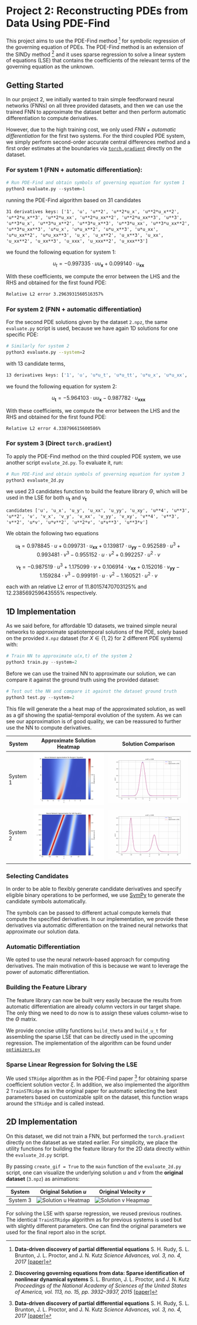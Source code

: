 # Project 2: Reconstructing PDEs from Data Using PDE-Find

This project aims to use the PDE-Find method [^1] for symbolic regression of the governing equation of PDEs. The PDE-Find method is an extension of the SINDy method [^2] and it uses sparse regression to solve a linear system of equations (LSE) that contains the coefficients of the relevant terms of the governing equation as the unknown.

## Getting Started

In our project 2, we initially wanted to train simple feedforward neural networks (FNNs) on all three provided datasets, and then we can use the trained FNN to approximate the dataset better and then perform automatic differentiation to compute derivatives.

However, due to the high training cost, we only used *FNN + automatic differentiation* for the first two systems. For the third coupled PDE system, we simply perform second-order accurate central differences method and a first order estimates at the boundaries via [`torch.gradient`](https://pytorch.org/docs/stable/generated/torch.gradient.html) directly on the dataset.

### For system 1 (FNN + automatic differentiation):

```python
# Run PDE-Find and obtain symbols of governing equation for system 1
python3 evaluate.py --system=1
```

running the PDE-Find algorithm based on 31 candidates

```
31 derivatives keys: ['1', 'u', 'u**2', 'u**2*u_x', 'u**2*u_x**2', 'u**2*u_x**3', 'u**2*u_xx', 'u**2*u_xx**2', 'u**2*u_xx**3', 'u**3', 'u**3*u_x', 'u**3*u_x**2', 'u**3*u_x**3', 'u**3*u_xx', 'u**3*u_xx**2', 'u**3*u_xx**3', 'u*u_x', 'u*u_x**2', 'u*u_x**3', 'u*u_xx', 'u*u_xx**2', 'u*u_xx**3', 'u_x', 'u_x**2', 'u_x**3', 'u_xx', 'u_xx**2', 'u_xx**3', 'u_xxx', 'u_xxx**2', 'u_xxx**3']
```

we found the following equation for system 1:

$$u_t = -0.997335 \cdot u u_\mathbf{x} + 0.099140 \cdot u_\mathbf{x x} $$

With these coefficients, we compute the error between the LHS and the RHS and obtained for the first found PDE:

```bash
Relative L2 error 3.2963931560516357%
```

### For system 2 (FNN + automatic differentiation)
For the second PDE solutions given by the dataset `2.npz`, the same `evaluate.py` script is used, because we have again 1D solutions for one specific PDE:

```bash
# Similarly for system 2
python3 evaluate.py --system=2
```
with 13 candidate terms,

```bash
13 derivatives keys: ['1', 'u', 'u*u_t', 'u*u_tt', 'u*u_x', 'u*u_xx', 'u*u_xxx', 'u_t*u_x', 'u_tt', 'u_tt*u_xx', 'u_x', 'u_xx', 'u_xxx']
```

we found the following equation for system 2:

$$
u_\mathbf{t} = -5.964103 \cdot u u_\mathbf{x} -0.987782 \cdot u_\mathbf{xxx}
$$

With these coefficients, we compute the error between the LHS and the RHS and obtained for the first found PDE:

```bash
Relative L2 error 4.338796615600586% 
```


### For system 3 (Direct `torch.gradient`)

To apply the PDE-Find method on the third coupled PDE system, we use another script `evalute_2d.py`. To evaluate it, run:

```python
# Run PDE-Find and obtain symbols of governing equation for system 3
python3 evaluate_2d.py
```

we used 23 candidates function to build the feature library $\Theta$, which will be used in the LSE for both $u_\mathbf{t}$ and $v_\mathbf{t}$

```
candidates ['u', 'u_x', 'u_y', 'u_xx', 'u_yy', 'u_xy', 'u**4', 'u**3', 'u**2', 'v', 'v_x', 'v_y', 'v_xx', 'v_yy', 'v_xy', 'v**4', 'v**3', 'v**2', 'u*v', 'u*v**2', 'u**2*v', 'u*v**3', 'u**3*v']
```

We obtain the following two equations

$$
u_\mathbf{t} = 0.978845 \cdot u + 0.099731 \cdot u_{\mathbf{xx}} + 0.139817 \cdot u_{\mathbf{yy}} - 0.952589 \cdot u^3 + 0.993481 \cdot v^3 - 0.955152 \cdot u \cdot v^2 + 0.992257 \cdot u^2 \cdot v
$$

$$
v_\mathbf{t} = -0.987519 \cdot u^3 + 1.175099 \cdot v + 0.106914 \cdot v_{\mathbf{xx}} + 0.152016 \cdot v_{\mathbf{yy}} - 1.159284 \cdot v^3 - 0.999191 \cdot u \cdot v^2 - 1.160521 \cdot u^2 \cdot v
$$

each with an relative L2 error of $11.80157470703125$% and $12.238569259643555$% respectively.



## 1D Implementation

As we said before, for affordable 1D datasets, we trained simple neural networks to approximate spatiotemporal solutions of the PDE, solely based on the provided `X.npz` dataset (for $X \in \{1,2\}$ for $2$ different PDE systems) with:

```python
# Train NN to approximate u(x,t) of the system 2
python3 train.py --system=2
```

Before we can use the trained NN to approximate our solution, we can compare it against the ground truth using the provided dataset:

```python
# Test out the NN and compare it against the dataset ground truth
python3 test.py --system=2
```

This file will generate the a heat map of the approximated solution, as well as a gif showing the spatial-temporal evolution of the system. As we can see our approximation is of good quality, we can be reassured to further use the NN to compute derivatives.


| System | Approximate Solution Heatmap | Solution Comparison |
| --- | --- | --- |
| System 1 | ![Approximate Solution Heatmap](results/system_1/approximate_sol_heatmap.png) | ![Solution Comparison](results/system_1/solution_comparison.gif) |
| System 2 | ![Approximate Solution Heatmap](results/system_2/approximate_sol_heatmap.png) | ![Solution Comparison](results/system_2/solution_comparison.gif) |


### Selecting Candidates

In order to be able to flexibly generate candidate derivatives and specify eligible binary operations to be performed, we use [SymPy](https://www.sympy.org/en/index.html) to generate the candidate symbols automatically.

The symbols can be passed to different actual compute kernels that compute the specified derivatives. In our implementation, we provide these derivatives via automatic differentiation on the trained neural networks that approximate our solution data.

### Automatic Differentiation

We opted to use the neural network-based approach for computing derivatives. The main motivation of this is because we want to leverage the power of automatic differentiation.

### Building the Feature Library

The feature library can now be built very easily because the results from automatic differentiation are already column vectors in our target shape. The only thing we need to do now is to assign these values column-wise to the $\Theta$ matrix.

We provide concise utility functions `build_theta` and `build_u_t` for assembling the sparse LSE that can be directly used in the upcoming regression. The implementation of the algorithm can be found under [`optimizers.py`](https://github.com/youwuyou/AISE/blob/main/project_2/optimizers.py)

### Sparse Linear Regression for Solving the LSE

We used `STRidge` algorithm as in the PDE-Find paper [^1] for obtaining sparse coefficient solution vector $\xi$. In addition, we also implemented the algorithm 2 `TrainSTRidge` as in the original paper for automatic selecting the best parameters based on customizable split on the dataset, this function wraps around the `STRidge` and is called instead.


## 2D Implementation

On this dataset, we did not train a FNN, but performed the `torch.gradient` directly on the dataset as we stated earlier. For simplicity, we place the utility functions for building the feature library for the 2D data directly within the `evaluate_2d.py` script.

By passing `create_gif = True` to the `main` function of the `evaluate_2d.py` script, one can visualize the underlying solution $u$ and $v$ from the **original dataset** (`3.npz`) as animations:

| System | Original Solution $u$ | Original Velocity $v$ |
| --- | --- | --- |
| System 3 | ![Solution u Heatmap](results/system_3/original_data_u.gif) | ![Solution v Heapmap](results/system_3/original_data_v.gif) |


For solving the LSE with sparse regression, we reused previous routines. The identical `TrainSTRidge` algorithm as for previous systems is used but with slightly different parameters. One can find the original parameters we used for the final report also in the script.


[^1]: **Data-driven discovery of partial differential equations**
    S. H. Rudy, S. L. Brunton, J. L. Proctor, and J. N. Kutz
    *Science Advances, vol. 3, no. 4, 2017*
    [[paper]](https://arxiv.org/abs/1609.06401)
 

[^2]: **Discovering governing equations from data: Sparse identification of nonlinear dynamical systems**
    S. L. Brunton, J. L. Proctor, and J. N. Kutz
    *Proceedings of the National Academy of Sciences of the United States of America, vol. 113, no. 15, pp. 3932–3937, 2015*
    [[paper]](https://arxiv.org/abs/1509.03580)